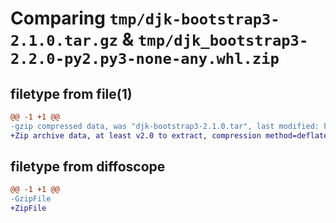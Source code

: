# Comparing `tmp/djk-bootstrap3-2.1.0.tar.gz` & `tmp/djk_bootstrap3-2.2.0-py2.py3-none-any.whl.zip`

## filetype from file(1)

```diff
@@ -1 +1 @@
-gzip compressed data, was "djk-bootstrap3-2.1.0.tar", last modified: Fri Jun 17 20:32:02 2022, max compression
+Zip archive data, at least v2.0 to extract, compression method=deflate
```

## filetype from diffoscope

```diff
@@ -1 +1 @@
-GzipFile
+ZipFile
```

